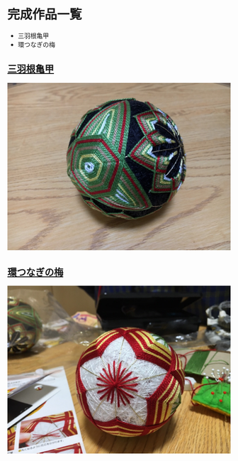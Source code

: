 # 完成作品一覧
- 三羽根亀甲
- 環つなぎの梅

## [三羽根亀甲](https://github.com/Masaki-Okuyama/Temari-craft/blob/master/Temari-diary/1st-kemari-craft.md)  
![mitubane](https://github.com/Masaki-Okuyama/Temari-craft/blob/images/mitubane.jpg)

## [環つなぎの梅](https://github.com/Masaki-Okuyama/Temari-craft/blob/master/Temari-diary/2nd-temari-craft.md)  
![kantsunagi](https://github.com/Masaki-Okuyama/Temari-craft/blob/images/kantsunagi.jpg)
